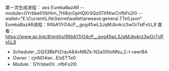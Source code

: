 第一次生成进程：
aos EurekaBazAR --module=GYrbbe0VbHim_7Hi6zrOpHQXrSQz07XNtwCnfbFo2I0 --wallet="E:\Current\Life\Secret\wallet\arweave.general.TTe0.json"
EurekaBazAR进程：9XbA17rO4cP__gog45wL3JqMJbvkrz3wOr7xlFxfJ_8
查看：https://www.ao.link/#/entity/9XbA17rO4cP__gog45wL3JqMJbvkrz3wOr7xlFxfJ_8
- Scheduler:_GQ33BkPtZrqxA84vM8Zk-N2aO0toNNu_C-l-rawrBA
- Owner：cjnNO4wr...EIzETTe0
- Module：GYrbbe0V...nfbFo2I0